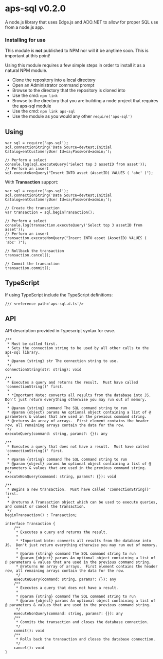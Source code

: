 aps-sql v0.2.0
=======

A node.js library that uses Edge.js and ADO.NET to allow for proper SQL use from a node.js app.

### Installing for use ###

This module is **not** published to NPM nor will it be anytime soon.  This is important at this point!

Using this module requires a few simple steps in order to install it as a natural NPM module.

- Clone the repository into a local directory
- Open an Administrator command prompt
- Browse to the directory that the repository is cloned into
- Use the cmd: `npm link`
- Browse to the directory that you are building a node project that requires the aps-sql module
- Use the cmd: `npm link aps-sql`
- Use the module as you would any other `require('aps-sql')`

## Using ##

    var sql = require('aps-sql');
    sql.connectionString('Data Source=devtest;Initial Catalog=entCustomer;User Id=sa;Password=admin;');
    
    // Perform a select
    console.log(sql.executeQuery('Select top 3 assetID from asset'));
	// Perform an insert
    sql.executeNonQuery("Insert INTO asset (AssetID) VALUES ( 'abc' )");

With **Transaction** support:

    var sql = require('aps-sql');
    sql.connectionString('Data Source=devtest;Initial Catalog=entCustomer;User Id=sa;Password=admin;');
    
    // Create the transaction
	var transaction = sql.beginTransaction();
	
    // Perform a select
    console.log(transaction.executeQuery('Select top 3 assetID from asset'));
	// Perform an insert
    transaction.executeNonQuery("Insert INTO asset (AssetID) VALUES ( 'abc' )");
	
	// Rollback the transaction
	transaction.cancel();
	
	// Commit the transaction
	transaction.commit();

## TypeScript ##

If using TypeScript include the TypeScript definitions:

    /// <reference path='aps-sql.d.ts'/>

## API ##
API description provided in Typescript syntax for ease.

    /**
     * Must be called first.
     * Sets the connection string to be used by all other calls to the aps-sql library.
     *
     * @param {string} str The connection string to use.
     */
    connectionString(str: string): void

    /**
     * Executes a query and returns the result.  Must have called 'connectionString()' first.
     * 
     * *Important Note: converts all results from the database into JS.  Don't just return everything otherwise you may run out of memory.
     *
     * @param {string} command The SQL command string to run
     * @param {object} params An optional object containing a list of @ parameters & values that are used in the previous command string.
     * @returns An array of arrays.  First element contains the header row, all remaining arrays contain the data for the row.
     */
    executeQuery(command: string, params?: {}): any

    /**
     * Executes a query that does not have a result.  Must have called 'connectionString()' first.
     *
     * @param {string} command The SQL command string to run
     * @param {object} params An optional object containing a list of @ parameters & values that are used in the previous command string.
     */
    executeNonQuery(command: string, params?: {}): void

    /**
     * Begins a new transaction.  Must have called 'connectionString()' first.
     *
     * @returns A Transaction object which can be used to execute queries, and commit or cancel the transaction.
     */
    beginTransaction() : Transaction;

    interface Transaction {
        /**
         * Executes a query and returns the result.
         * 
         * *Important Note: converts all results from the database into JS.  Don't just return everything otherwise you may run out of memory.
         *
         * @param {string} command The SQL command string to run
         * @param {object} params An optional object containing a list of @ parameters & values that are used in the previous command string.
         * @returns An array of arrays.  First element contains the header row, all remaining arrays contain the data for the row.
         */
        executeQuery(command: string, params?: {}): any 
        /**
         * Executes a query that does not have a result.
         *
         * @param {string} command The SQL command string to run
         * @param {object} params An optional object containing a list of @ parameters & values that are used in the previous command string.
         */
        executeNonQuery(command: string, params?: {}): any 
        /**
         * Commits the transaction and closes the database connection.
         */
        commit(): void
        /**
         * Rolls back the transaction and closes the database connection.
         */
        cancel(): void
    }

